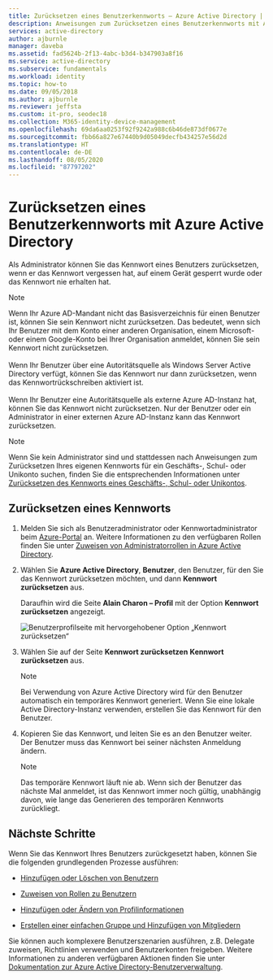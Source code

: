 ```yaml
---
title: Zurücksetzen eines Benutzerkennworts – Azure Active Directory | Microsoft-Dokumentation
description: Anweisungen zum Zurücksetzen eines Benutzerkennworts mit Azure Active Directory.
services: active-directory
author: ajburnle
manager: daveba
ms.assetid: fad5624b-2f13-4abc-b3d4-b347903a8f16
ms.service: active-directory
ms.subservice: fundamentals
ms.workload: identity
ms.topic: how-to
ms.date: 09/05/2018
ms.author: ajburnle
ms.reviewer: jeffsta
ms.custom: it-pro, seodec18
ms.collection: M365-identity-device-management
ms.openlocfilehash: 69da6aa0253f92f9242a988c6b46de873df0677e
ms.sourcegitcommit: fbb66a827e67440b9d05049decfb434257e56d2d
ms.translationtype: HT
ms.contentlocale: de-DE
ms.lasthandoff: 08/05/2020
ms.locfileid: "87797202"
---
```

# <a name="reset-a-users-password-using-azure-active-directory"></a>Zurücksetzen eines Benutzerkennworts mit Azure Active Directory

Als Administrator können Sie das Kennwort eines Benutzers zurücksetzen, wenn er das Kennwort vergessen hat, auf einem Gerät gesperrt wurde oder das Kennwort nie erhalten hat.

>[!Note]
>Wenn Ihr Azure AD-Mandant nicht das Basisverzeichnis für einen Benutzer ist, können Sie sein Kennwort nicht zurücksetzen. Das bedeutet, wenn sich Ihr Benutzer mit dem Konto einer anderen Organisation, einem Microsoft- oder einem Google-Konto bei Ihrer Organisation anmeldet, können Sie sein Kennwort nicht zurücksetzen.<br><br>Wenn Ihr Benutzer über eine Autoritätsquelle als Windows Server Active Directory verfügt, können Sie das Kennwort nur dann zurücksetzen, wenn das Kennwortrückschreiben aktiviert ist.<br><br>Wenn Ihr Benutzer eine Autoritätsquelle als externe Azure AD-Instanz hat, können Sie das Kennwort nicht zurücksetzen. Nur der Benutzer oder ein Administrator in einer externen Azure AD-Instanz kann das Kennwort zurücksetzen.

>[!Note]
>Wenn Sie kein Administrator sind und stattdessen nach Anweisungen zum Zurücksetzen Ihres eigenen Kennworts für ein Geschäfts-, Schul- oder Unikonto suchen, finden Sie die entsprechenden Informationen unter [Zurücksetzen des Kennworts eines Geschäfts-, Schul- oder Unikontos](../user-help/active-directory-passwords-update-your-own-password.md).

## <a name="to-reset-a-password"></a>Zurücksetzen eines Kennworts

1. Melden Sie sich als Benutzeradministrator oder Kennwortadministrator beim [Azure-Portal](https://portal.azure.com/) an. Weitere Informationen zu den verfügbaren Rollen finden Sie unter [Zuweisen von Administratorrollen in Azure Active Directory](../users-groups-roles/directory-assign-admin-roles.md#available-roles).

2. Wählen Sie **Azure Active Directory**, **Benutzer**, den Benutzer, für den Sie das Kennwort zurücksetzen möchten, und dann **Kennwort zurücksetzen** aus.

    Daraufhin wird die Seite **Alain Charon – Profil** mit der Option **Kennwort zurücksetzen** angezeigt.

    ![Benutzerprofilseite mit hervorgehobener Option „Kennwort zurücksetzen“](media/active-directory-users-reset-password-azure-portal/user-profile-reset-password-link.png)

3. Wählen Sie auf der Seite **Kennwort zurücksetzen** **Kennwort zurücksetzen** aus.

    > [!Note]
    > Bei Verwendung von Azure Active Directory wird für den Benutzer automatisch ein temporäres Kennwort generiert. Wenn Sie eine lokale Active Directory-Instanz verwenden, erstellen Sie das Kennwort für den Benutzer.

4. Kopieren Sie das Kennwort, und leiten Sie es an den Benutzer weiter. Der Benutzer muss das Kennwort bei seiner nächsten Anmeldung ändern.

    >[!Note]
    >Das temporäre Kennwort läuft nie ab. Wenn sich der Benutzer das nächste Mal anmeldet, ist das Kennwort immer noch gültig, unabhängig davon, wie lange das Generieren des temporären Kennworts zurückliegt.

## <a name="next-steps"></a>Nächste Schritte

Wenn Sie das Kennwort Ihres Benutzers zurückgesetzt haben, können Sie die folgenden grundlegenden Prozesse ausführen:

- [Hinzufügen oder Löschen von Benutzern](add-users-azure-active-directory.md)

- [Zuweisen von Rollen zu Benutzern](active-directory-users-assign-role-azure-portal.md)

- [Hinzufügen oder Ändern von Profilinformationen](active-directory-users-profile-azure-portal.md)

- [Erstellen einer einfachen Gruppe und Hinzufügen von Mitgliedern](active-directory-groups-create-azure-portal.md)

Sie können auch komplexere Benutzerszenarien ausführen, z.B. Delegate zuweisen, Richtlinien verwenden und Benutzerkonten freigeben. Weitere Informationen zu anderen verfügbaren Aktionen finden Sie unter [Dokumentation zur Azure Active Directory-Benutzerverwaltung](../users-groups-roles/index.yml).

